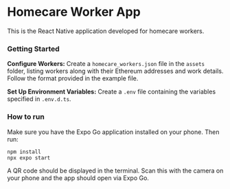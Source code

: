 # Homecare Worker App

This is the React Native application developed for homecare workers.

### Getting Started

**Configure Workers:** 
Create a `homecare_workers.json` file in the `assets` folder, listing workers along with their Ethereum addresses and work details. Follow the format provided in the example file. 

**Set Up Environment Variables:**
Create a `.env` file containing the variables specified in `.env.d.ts`.

### How to run 

Make sure you have the Expo Go application installed on your phone. Then run:

```shell
npm install
npx expo start
```

A QR code should be displayed in the terminal. Scan this with the camera on your phone and the app should open via Expo Go. 
